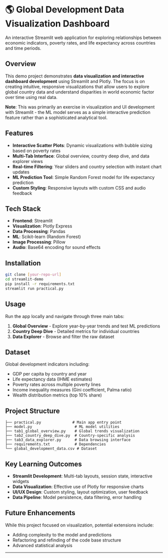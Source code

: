 # 🌎 Global Development Data Visualization Dashboard

An interactive Streamlit web application for exploring relationships between economic indicators, poverty rates, and life expectancy across countries and time periods.

## Overview

This demo project demonstrates **data visualization and interactive dashboard development** using Streamlit and Plotly. The focus is on creating intuitive, responsive visualizations that allow users to explore global country data and understand disparities in world economic factor over time using real data.

**Note**: This was primarily an exercise in visualization and UI development with Streamlit - the ML model serves as a simple interactive prediction feature rather than a sophisticated analytical tool.

## Features

- **Interactive Scatter Plots**: Dynamic visualizations with bubble sizing based on poverty rates
- **Multi-Tab Interface**: Global overview, country deep dive, and data explorer views
- **Real-time Filtering**: Year sliders and country selection with instant chart updates
- **ML Prediction Tool**: Simple Random Forest model for life expectancy prediction
- **Custom Styling**: Responsive layouts with custom CSS and audio feedback

## Tech Stack

- **Frontend**: Streamlit
- **Visualization**: Plotly Express
- **Data Processing**: Pandas
- **ML**: Scikit-learn (Random Forest)
- **Image Processing**: Pillow
- **Audio**: Base64 encoding for sound effects

## Installation

```bash
git clone [your-repo-url]
cd streamlit-demo
pip install -r requirements.txt
streamlit run practical.py
```

## Usage

Run the app locally and navigate through three main tabs:

1. **Global Overview** - Explore year-by-year trends and test ML predictions
2. **Country Deep Dive** - Detailed metrics for individual countries
3. **Data Explorer** - Browse and filter the raw dataset

## Dataset

Global development indicators including:

- GDP per capita by country and year
- Life expectancy data (IHME estimates)
- Poverty rates across multiple poverty lines
- Income inequality measures (Gini coefficient, Palma ratio)
- Wealth distribution metrics (top 10% share)

## Project Structure

```
├── practical.py              # Main app entry point
├── model.py                   # ML model utilities
├── tab1_global_overview.py    # Global trends visualization
├── tab2_country_deep_dive.py  # Country-specific analysis
├── tab3_data_explorer.py      # Data browsing interface
├── requirements.txt           # Dependencies
└── global_development_data.csv # Dataset
```

## Key Learning Outcomes

- **Streamlit Development**: Multi-tab layouts, session state, interactive widgets
- **Data Visualization**: Effective use of Plotly for responsive charts
- **UI/UX Design**: Custom styling, layout optimization, user feedback
- **Data Pipeline**: Model persistence, data filtering, error handling

## Future Enhancements

While this project focused on visualization, potential extensions include:

- Adding complexity to the model and predictions
- Refactoring and refinding of the code base structure
- Advanced statistical analysis

---
